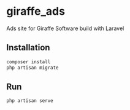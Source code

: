 # giraffe_ads
Ads site for Giraffe Software build with Laravel

## Installation
```bash
composer install
php artisan migrate
```

## Run
```bash
php artisan serve
```
